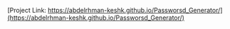  [Project Link: https://abdelrhman-keshk.github.io/Passworsd_Generator/](https://abdelrhman-keshk.github.io/Passworsd_Generator/)


